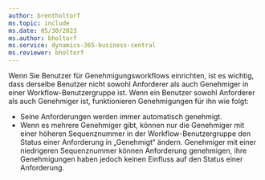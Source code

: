 ```yaml
---
author: brentholtorf
ms.topic: include
ms.date: 05/30/2023
ms.author: bholtorf
ms.service: dynamics-365-business-central
ms.reviewer: bholtorf
---
```


Wenn Sie Benutzer für Genehmigungsworkflows einrichten, ist es wichtig, dass derselbe Benutzer nicht sowohl Anforderer als auch Genehmiger in einer Workflow-Benutzergruppe ist. Wenn ein Benutzer sowohl Anforderer als auch Genehmiger ist, funktionieren Genehmigungen für ihn wie folgt:

* Seine Anforderungen werden immer automatisch genehmigt.
* Wenn es mehrere Genehmiger gibt, können nur die Genehmiger mit einer höheren Sequenznummer in der Workflow-Benutzergruppe den Status einer Anforderung in „Genehmigt“ ändern. Genehmiger mit einer niedrigeren Sequenznummer können Anforderung genehmigen, ihre Genehmigungen haben jedoch keinen Einfluss auf den Status einer Anforderung.
